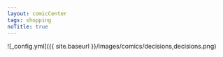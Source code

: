 ```yaml
---
layout: comicCenter
tags: shopping
noTitle: true
---
```


![_config.yml]({{ site.baseurl }}/images/comics/decisions,decisions.png)
